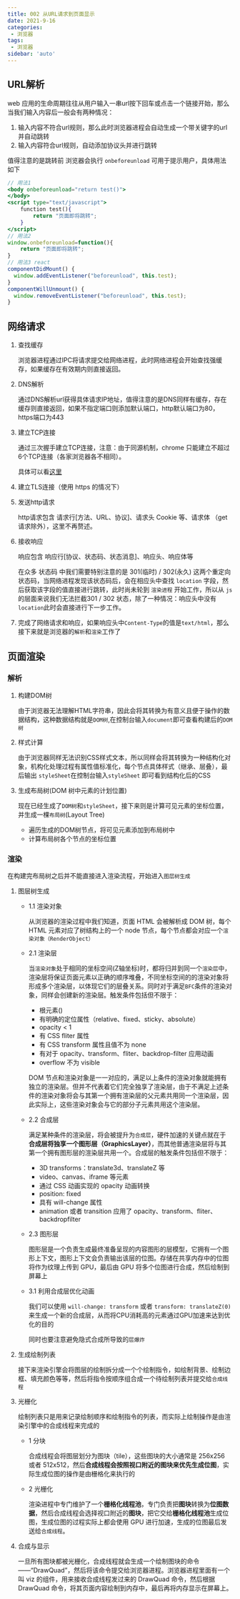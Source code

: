 ```yaml
---
title: 002 从URL请求到页面显示
date: 2021-9-16
categories: 
 - 浏览器
tags:
 - 浏览器
sidebar: 'auto'
---
```


## URL解析

web 应用的生命周期往往从用户输入一串url按下回车或点击一个链接开始，那么当我们输入内容后一般会有两种情况：

1. 输入内容不符合url规则，那么此时浏览器进程会自动生成一个带关键字的url并自动跳转
2. 输入内容符合url规则，自动添加协议头并进行跳转

值得注意的是跳转前 浏览器会执行 `onbeforeunload` 可用于提示用户，具体用法如下

```jsx
// 用法1
<body onbeforeunload="return test()">
</body>
<script type="text/javascript">
    function test(){
        return "页面即将跳转";
    }
</script>
// 用法2
window.onbeforeunload=function(){
    return "页面即将跳转";
}
// 用法3 react
componentDidMount() {
  window.addEventListener("beforeunload", this.test);
}
componentWillUnmount() {
  window.removeEventListener("beforeunload", this.test);
}
```

## 网络请求

1. 查找缓存

   浏览器进程通过IPC将请求提交给网络进程，此时网络进程会开始查找强缓存，如果缓存在有效期内则直接返回。

2. DNS解析

   通过DNS解析url获得具体请求IP地址，值得注意的是DNS同样有缓存，存在缓存则直接返回，如果不指定端口则添加默认端口，http默认端口为80，https端口为443

3. 建立TCP连接

   通过三次握手建立TCP连接，注意：由于同源机制，chrome 只能建立不超过6个TCP连接（各家浏览器各不相同）。

   具体可以看[这里](https://censwin.github.io/myblog/blogs/browser/browser-base/003.html#_010-http-%E9%98%9F%E5%A4%B4%E9%98%BB%E5%A1%9E)

4. 建立TLS连接（使用 https 的情况下）

5. 发送http请求

   http请求包含 请求行[方法、URL、协议]、请求头 Cookie 等、请求体 （get请求除外），这里不再赘述。

6. 接收响应

   响应包含 响应行[协议、状态码、状态消息]、响应头、响应体等

   在众多 状态码 中我们需要特别注意的是 301(临时) / 302(永久) 这两个重定向状态码，当网络进程发现该状态码后，会在相应头中查找 `location` 字段，然后获取该字段的值直接进行跳转，此时尚未轮到 `渲染进程` 开始工作，所以从 `js` 的层面来说我们无法拦截301 / 302 状态，除了一种情况：响应头中没有`location`此时会直接进行下一步工作。

7. 完成了网络请求和响应，如果响应头中`Content-Type`的值是`text/html`，那么接下来就是浏览器的`解析`和`渲染`工作了

## 页面渲染

### 解析

1. 构建DOM树

   由于浏览器无法理解HTML字符串，因此会将其转换为有意义且便于操作的数据结构，这种数据结构就是`DOM树`,在控制台输入`document`即可查看构建后的`DOM树`

2. 样式计算

   由于浏览器同样无法识别CSS样式文本，所以同样会将其转换为一种结构化对象，机构化处理过程有属性值标准化，每个节点具体样式（继承、层叠），最后输出 `styleSheet`在控制台输入`styleSheet` 即可看到结构化后的CSS

3. 生成布局树(DOM 树中元素的计划位置)

   现在已经生成了`DOM树`和`styleSheet`，接下来则是计算可见元素的坐标位置，并生成一棵`布局树`(Layout Tree)

   - 遍历生成的DOM树节点，将可见元素添加到布局树中
   - 计算布局树各个节点的坐标位置

### 渲染

在构建完布局树之后并不能直接进入渲染流程，开始进入`图层树生成`

1. 图层树生成

   - 1.1 渲染对象

     从浏览器的渲染过程中我们知道，页面 HTML 会被解析成 DOM 树，每个 HTML 元素对应了树结构上的一个 node 节点，每个节点都会对应一个`渲染对象（RenderObject）`

   - 2.1 渲染层

     当`渲染对象`处于相同的坐标空间(Z轴坐标)时，都将归并到同一个`渲染层`中，渲染层将保证页面元素以正确的顺序堆叠，不同坐标空间的的渲染对象将形成多个渲染层，以体现它们的层叠关系。同时对于满足`BFC`条件的渲染对象，同样会创建新的渲染层。触发条件包括但不限于：

     - 根元素()
     - 有明确的定位属性（relative、fixed、sticky、absolute）
     - opacity < 1
     - 有 CSS fliter 属性
     - 有 CSS transform 属性且值不为 none
     - 有对于 opacity、transform、fliter、backdrop-filter 应用动画
     - overflow 不为 visible

     DOM 节点和渲染对象是一一对应的，满足以上条件的渲染对象就能拥有独立的渲染层。但并不代表着它们完全独享了渲染层，由于不满足上述条件的渲染对象将会与其第一个拥有渲染层的父元素共用同一个渲染层，因此实际上，这些渲染对象会与它的部分子元素共用这个渲染层。

   - 2.2 合成层

     满足某种条件的渲染层，将会被提升为`合成层`，硬件加速的关键点就在于 **合成层将独享一个图形层（GraphicsLayer）**，而其他普通渲染层将与其第一个拥有图形层的渲染层共用一个。合成层的触发条件包括但不限于：

     - 3D transforms：translate3d、translateZ 等
     - video、canvas、iframe 等元素
     - 通过 СSS 动画实现的 opacity 动画转换
     - position: fixed
     - 具有 will-change 属性
     - animation 或者 transition 应用了 opacity、transform、fliter、backdropfilter

   - 2.3 图形层

     图形层是一个负责生成最终准备呈现的内容图形的层模型，它拥有一个图形上下文，图形上下文会负责输出该层的位图。存储在共享内存中的位图将作为纹理上传到 GPU，最后由 GPU 将多个位图进行合成，然后绘制到屏幕上

   - 3.1 利用合成层优化动画

     我们可以使用 `will-change: transform` 或者 `transform: translateZ(0)` 来生成一个新的合成层，从而将CPU消耗高的元素通过GPU加速来达到优化的目的

     同时也要注意避免隐式合成所导致的`层爆炸`

2. 生成绘制列表

   接下来渲染引擎会将图层的绘制拆分成一个个绘制指令，如绘制背景、绘制边框、填充颜色等等，然后将指令按顺序组合成一个待绘制列表并提交给`合成线程`

3. 光栅化

   绘制列表只是用来记录绘制顺序和绘制指令的列表，而实际上绘制操作是由渲染引擎中的合成线程来完成的

   - 1 分块

     合成线程会将图层划分为图块（tile），这些图块的大小通常是 256x256 或者 512x512，然后**合成线程会按照视口附近的图块来优先生成位图**，实际生成位图的操作是由栅格化来执行的

   - 2 光栅化

     渲染进程中专门维护了一个**栅格化线程池**，专门负责把**图块**转换为**位图数据**，然后合成线程会选择视口附近的**图块**，把它交给**栅格化线程池**生成位图，生成位图的过程实际上都会使用 GPU 进行加速，生成的位图最后发送给`合成线程`。

4. 合成与显示

   一旦所有图块都被光栅化，合成线程就会生成一个绘制图块的命令——“DrawQuad”，然后将该命令提交给浏览器进程。浏览器进程里面有一个叫 viz 的组件，用来接收合成线程发过来的 DrawQuad 命令，然后根据 DrawQuad 命令，将其页面内容绘制到内存中，最后再将内存显示在屏幕上。



